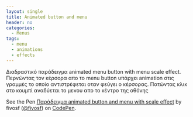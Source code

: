 ```yaml
---
layout: single
title: Animated button and menu
header: no
categories:
  - Μenus
tags:
  - menu
  - animations
  - effects
---
```


Διαδραστικό παράδειγμα animated menu button with menu scale effect. Περνώντας τον κέρσορα απο το menu button υπάρχει animation στις γραμμές το οποίο αντιστρέφεται οταν φεύγει ο κέρσορας. Πατώντας κλικ στο κουμπί αναδύεται το μενου απο το κέντρο της οθόνης
<p data-height="350" data-theme-id="17517" data-slug-hash="WNQQdJW" data-default-tab="result" data-user="fivosf" class='codepen'>See the Pen <a href='https://codepen.io/fivosf/pen/WNQQdJW/'>Παράδειγμα animated button and menu with scale effect</a> by fivosf (<a href='https://codepen.io/fivosf'>@fivosf</a>) on <a href='http://codepen.io'>CodePen</a>.</p>
<script async src="//assets.codepen.io/assets/embed/ei.js"></script>
